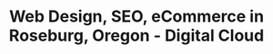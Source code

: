 ---
title: "Web Design, SEO, eCommerce in Roseburg, Oregon - Digital Cloud"
description: "From web design, SEO, to increasing your business' online presence, we have digital marketing services to help you accomplish your goals. Serving Roseburg, OR and beyond."
---